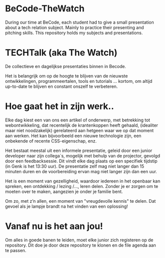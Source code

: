 # BeCode-TheWatch
During our time at BeCode, each student had to give a small presentation about a tech relation subject. Mainly to practice their presenting and pitching skills. This repository holds my subjects and presentations. 


# TECHTalk (aka The Watch)
De collectieve en dagelijkse presentaties binnen in Becode.

Het is belangrijk om op de hoogte te blijven van de nieuwste ontwikkelingen, programmeertalen, tools en tutorials ... kortom, om altijd up-to-date te blijven en constant onszelf te verbeteren.

# Hoe gaat het in zijn werk..
Elke dag kiest een van ons een artikel of onderwerp, met betrekking tot webontwikkeling, dat recentelijk de krantenkoppen heeft gehaald, (idealiter maar niet noodzakelijk) gerelateerd aan hetgeen waar we op dat moment aan werken. Het kan bijvoorbeeld een nieuwe technologie zijn, een onbekende of recente CSS-eigenschap, enz.

Het bestaat meestal uit een informele presentatie, geleid door een junior developer naar zijn collega`s, mogelijk met behulp van de projector, gevolgd door een feedbacksessie. Dit vindt elke dag plaats op een specifiek tijdstip (in Genk is het 13:30 uur). De presentatie zelf mag niet langer dan 15 minuten duren en de voorbereiding ervan mag niet langer zijn dan een uur.

Het is een moment van gezelligheid, waardoor iedereen in het openbaar kan spreken, een ontdekking / lezing /..., leren delen. Zonder je er zorgen om te moeten over te maken, aangezien je onder je familie bent.

Om zo, met z’n allen, een moment van "vreugdevolle kennis" te delen. Dat gevoel als je lampje brandt na het vinden van een oplossing!

# Vanaf nu is het aan jou!
Om alles in goede banen te leiden, moet elke junior zich registeren op de repository. Dit doe je door deze repository te klonen en de file agenda aan te passen.
